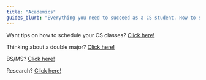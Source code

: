 ```yaml
---
title: "Academics"
guides_blurb: "Everything you need to succeed as a CS student. How to study abroad, register for other CS classes, and much much more!"
---
```


Want tips on how to schedule your CS classes? [Click here!](/academics/scheduling)

Thinking about a double major? [Click here!](/todo)

BS/MS? [Click here!](/todo)

Research? [Click here!](/academics/research)
